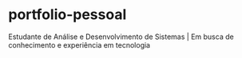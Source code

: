 # portfolio-pessoal
Estudante de Análise e Desenvolvimento de Sistemas | Em busca de conhecimento e experiência em tecnologia
